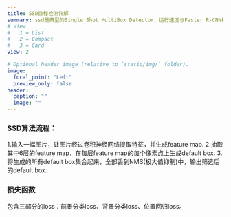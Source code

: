 ```yaml
---
title: SSD目标检测详解
summary: ssd是典型的Single Shot MultiBox Detector，运行速度与Faster R-CNN相比提升了很多
# View.
#   1 = List
#   2 = Compact
#   3 = Card
view: 2

# Optional header image (relative to `static/img/` folder).
image:
  focal_point: "Left"
  preview_only: false
header:
  caption: ""
  image: ""
---
```

### SSD算法流程：
1.输入一幅图片，让图片经过卷积神经网络提取特征，并生成feature map.
2.抽取其中6层的feature map，在每层feature map的每个像素点上生成default box.
3.将生成的所有default box集合起来，全部丢到NMS(极大值抑制)中，输出筛选后的default box.

### 损失函数
包含三部分的loss：前景分类loss、背景分类loss、位置回归loss。
